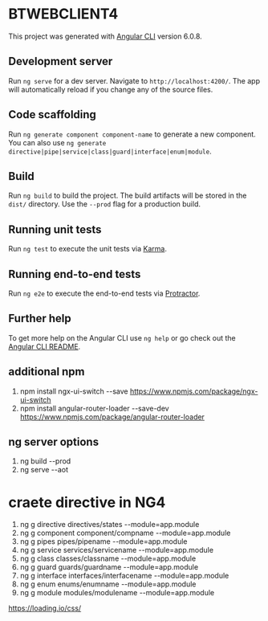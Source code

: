 # BTWEBCLIENT4

This project was generated with [Angular CLI](https://github.com/angular/angular-cli) version 6.0.8.

## Development server

Run `ng serve` for a dev server. Navigate to `http://localhost:4200/`. The app will automatically reload if you change any of the source files.

## Code scaffolding

Run `ng generate component component-name` to generate a new component. You can also use `ng generate directive|pipe|service|class|guard|interface|enum|module`.

## Build

Run `ng build` to build the project. The build artifacts will be stored in the `dist/` directory. Use the `--prod` flag for a production build.

## Running unit tests

Run `ng test` to execute the unit tests via [Karma](https://karma-runner.github.io).

## Running end-to-end tests

Run `ng e2e` to execute the end-to-end tests via [Protractor](http://www.protractortest.org/).

## Further help

To get more help on the Angular CLI use `ng help` or go check out the [Angular CLI README](https://github.com/angular/angular-cli/blob/master/README.md).


## additional npm 
1. npm install ngx-ui-switch --save https://www.npmjs.com/package/ngx-ui-switch
2. npm install angular-router-loader --save-dev https://www.npmjs.com/package/angular-router-loader


## ng server options
1. ng build --prod
2. ng serve --aot

# craete directive in NG4
1. ng g directive directives/states --module=app.module
2. ng g component component/compname --module=app.module
3. ng g pipes pipes/pipename --module=app.module
4. ng g service services/servicename --module=app.module
5. ng g class classes/classname --module=app.module
6. ng g guard guards/guardname --module=app.module
7. ng g interface interfaces/interfacename --module=app.module
8. ng g enum enums/enumname --module=app.module
9. ng g module modules/modulename --module=app.module


https://loading.io/css/